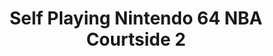---
inv_num: 2011-115
add_credit:
url: 2011-115-self-playing-nintendo-64-nba-courtside-2
title: Self Playing Nintendo 64 NBA Courtside 2
year: '2011'
display_year: '2011'
medium: Modded N64 video game controller
dims:
pitch: Nintendo 64 NBA Courtside programmed to throw bricks forever via a modded controller.
ps:
live_url:
youtube: https://www.youtube.com/watch?v=ndQsEjFisIs
related_code:
subheading:
download:
commission:
layout: things-i-made
---